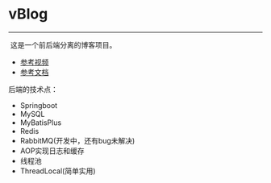 # vBlog

***************

​		这是一个前后端分离的博客项目。

- [参考视频](https://www.bilibili.com/video/BV1Gb4y1d7zb?p=1)
- [参考文档](https://www.mszlu.com/java/blog/01/01.html)

后端的技术点：

- Springboot
- MySQL
- MyBatisPlus
- Redis
- RabbitMQ(开发中，还有bug未解决)
- AOP实现日志和缓存
- 线程池
- ThreadLocal(简单实用)